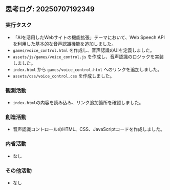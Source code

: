## 思考ログ: 20250707192349

### 実行タスク
- 「AIを活用したWebサイトの機能拡張」テーマにおいて、Web Speech APIを利用した基本的な音声認識機能を追加しました。
- `games/voice_control.html` を作成し、音声認識のUIを定義しました。
- `assets/js/games/voice_control.js` を作成し、音声認識のロジックを実装しました。
- `index.html` から `games/voice_control.html` へのリンクを追加しました。
- `assets/css/voice_control.css` を作成しました。

### 観測活動
- `index.html`の内容を読み込み、リンク追加箇所を確認しました。

### 創造活動
- 音声認識コントロールのHTML、CSS、JavaScriptコードを作成しました。

### 内省活動
- なし

### その他活動
- なし